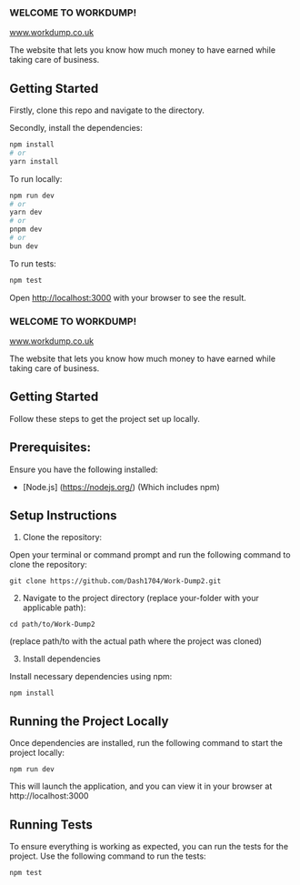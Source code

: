 ### WELCOME TO WORKDUMP!

www.workdump.co.uk

The website that lets you know how much money to have earned while taking care of business.

## Getting Started

Firstly, clone this repo and navigate to the directory.

Secondly, install the dependencies:

```bash
npm install
# or
yarn install
```

To run locally: 

```bash
npm run dev
# or
yarn dev
# or
pnpm dev
# or
bun dev
```

To run tests:
```bash
npm test
```

Open [http://localhost:3000](http://localhost:3000) with your browser to see the result.




### WELCOME TO WORKDUMP!

www.workdump.co.uk

The website that lets you know how much money to have earned while taking care of business.

## Getting Started

Follow these steps to get the project set up locally.

## Prerequisites:

Ensure you have the following installed:

- [Node.js] (https://nodejs.org/) (Which includes npm)

## Setup Instructions

1. Clone the repository:

Open your terminal or command prompt and run the following command to clone the repository:

```
git clone https://github.com/Dash1704/Work-Dump2.git

```

2. Navigate to the project directory (replace your-folder with your applicable path):
```
cd path/to/Work-Dump2
```
(replace path/to with the actual path where the project was cloned)

3. Install dependencies

Install necessary dependencies using npm:

```
npm install
```

## Running the Project Locally

Once dependencies are installed, run the following command to start the project locally:

```
npm run dev
```

This will launch the application, and you can view it in your browser at http://localhost:3000

## Running Tests

To ensure everything is working as expected, you can run the tests for the project. Use the following command to run the tests:
```
npm test
```